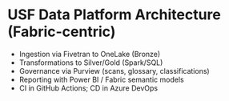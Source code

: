 # USF Data Platform Architecture (Fabric-centric)
- Ingestion via Fivetran to OneLake (Bronze)
- Transformations to Silver/Gold (Spark/SQL)
- Governance via Purview (scans, glossary, classifications)
- Reporting with Power BI / Fabric semantic models
- CI in GitHub Actions; CD in Azure DevOps
